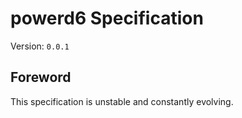 # powerd6 Specification

Version: `0.0.1`

## Foreword

This specification is unstable and constantly evolving.
